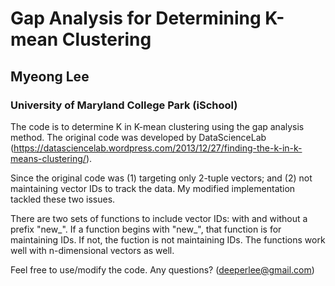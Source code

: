 # Gap Analysis for Determining K-mean Clustering
## Myeong Lee
### University of Maryland College Park (iSchool)

The code is to determine K in K-mean clustering using the gap analysis method.
The original code was developed by DataScienceLab (https://datasciencelab.wordpress.com/2013/12/27/finding-the-k-in-k-means-clustering/).

Since the original code was (1) targeting only 2-tuple vectors; and (2) not maintaining vector IDs to track the data.
My modified implementation tackled these two issues. 

There are two sets of functions to include vector IDs: with and without a prefix "new_". If a function begins with "new_", that function is for maintaining IDs. If not, the fuction is not maintaining IDs. 
The functions work well with n-dimensional vectors as well. 

Feel free to use/modify the code. 
Any questions? (deeperlee@gmail.com)
